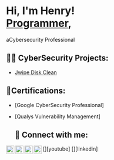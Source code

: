 <h1>Hi, I'm Henry! <br/><a href="(https://github.com/Hdgag96/Hdgag96)">Programmer</a>, </h1>aCybersecurity Professional</a>

<h2>👨‍💻 CyberSecurity Projects:</h2>

  - [Jwipe Disk Clean](https://github.com/Hdgag96/JWipe-Disk-Clean/tree/main)


<h2>📜Certifications:</h2>

- [Google CyberSecurity Professional]

- [Qualys Vulnerability Management]
  
  <h2>🤳 Connect with me:</h2>

[<img align="left" alt="JoshMadakor | YouTube" width="22px" src="https://cdn.jsdelivr.net/npm/simple-icons@v3/icons/youtube.svg" />][youtube]
[<img align="left" alt="JoshMadakor | Twitter" width="22px" src="https://cdn.jsdelivr.net/npm/simple-icons@v3/icons/twitter.svg" />][twitter]
[<img align="left" alt="JoshMadakor | LinkedIn" width="22px" src="https://cdn.jsdelivr.net/npm/simple-icons@v3/icons/linkedin.svg" />][linkedin]
[<img align="left" alt="JoshMadakor | Instagram" width="22px" src="https://cdn.jsdelivr.net/npm/simple-icons@v3/icons/instagram.svg" />][instagram]

[twitter]: 
[youtube]: 
[instagram]: 
[linkedin]: 

<!--
